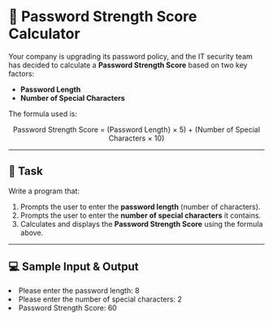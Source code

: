 # 🔐 Password Strength Score Calculator

Your company is upgrading its password policy, and the IT security team has decided to calculate a **Password Strength Score** based on two key factors:

- **Password Length**
- **Number of Special Characters**

The formula used is:

<p align="center">
Password Strength Score = (Password Length} × 5) + (Number of Special Characters × 10)
</p>

---

## 📌 Task  

Write a program that:  

1. Prompts the user to enter the **password length** (number of characters).  
2. Prompts the user to enter the **number of special characters** it contains.  
3. Calculates and displays the **Password Strength Score** using the formula above.  

---

## 💻 Sample Input & Output  

<li>Please enter the password length: 8</li>
<li>Please enter the number of special characters: 2</li>
<li>Password Strength Score: 60</li>
